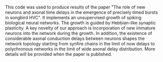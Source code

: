 This code was used to produce results of the paper 
"The role of new neurons and axonal time delays in the emergence of precisely timed bursts in songbird HVC".
It implements an unsupervised growth of spiking biological neural networks. 
The growth is guided by Hebbian-like synaptic plasticity. A key novelty of our approach is 
incorporation of new immature neurons into the network during the growth. In addition, the existence
of considerable axonal conduction delays between neurons shapes the network topology starting from synfire
chains in the limit of now delays to polychronous networks in the limit of wide axonal delay distribution.
More details will be provided when the paper is published.
